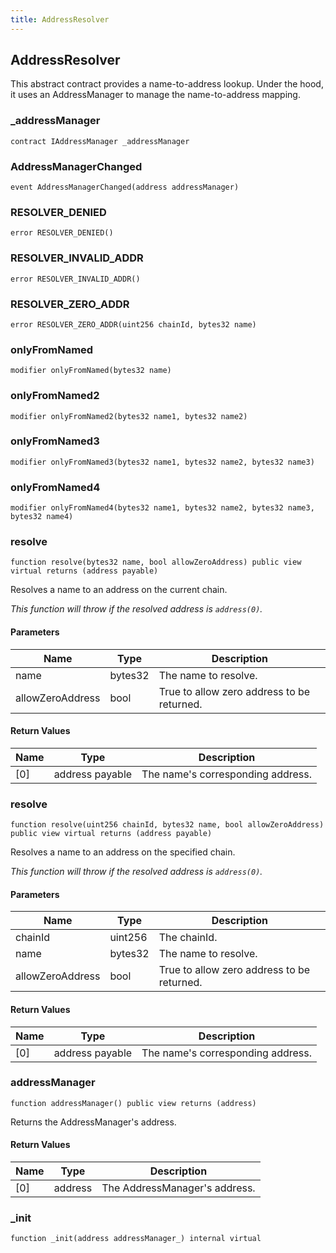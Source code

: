 ```yaml
---
title: AddressResolver
---
```


## AddressResolver

This abstract contract provides a name-to-address lookup. Under the hood,
it uses an AddressManager to manage the name-to-address mapping.

### \_addressManager

```solidity
contract IAddressManager _addressManager
```

### AddressManagerChanged

```solidity
event AddressManagerChanged(address addressManager)
```

### RESOLVER_DENIED

```solidity
error RESOLVER_DENIED()
```

### RESOLVER_INVALID_ADDR

```solidity
error RESOLVER_INVALID_ADDR()
```

### RESOLVER_ZERO_ADDR

```solidity
error RESOLVER_ZERO_ADDR(uint256 chainId, bytes32 name)
```

### onlyFromNamed

```solidity
modifier onlyFromNamed(bytes32 name)
```

### onlyFromNamed2

```solidity
modifier onlyFromNamed2(bytes32 name1, bytes32 name2)
```

### onlyFromNamed3

```solidity
modifier onlyFromNamed3(bytes32 name1, bytes32 name2, bytes32 name3)
```

### onlyFromNamed4

```solidity
modifier onlyFromNamed4(bytes32 name1, bytes32 name2, bytes32 name3, bytes32 name4)
```

### resolve

```solidity
function resolve(bytes32 name, bool allowZeroAddress) public view virtual returns (address payable)
```

Resolves a name to an address on the current chain.

_This function will throw if the resolved address is `address(0)`._

#### Parameters

| Name             | Type    | Description                                |
| ---------------- | ------- | ------------------------------------------ |
| name             | bytes32 | The name to resolve.                       |
| allowZeroAddress | bool    | True to allow zero address to be returned. |

#### Return Values

| Name | Type            | Description                       |
| ---- | --------------- | --------------------------------- |
| [0]  | address payable | The name's corresponding address. |

### resolve

```solidity
function resolve(uint256 chainId, bytes32 name, bool allowZeroAddress) public view virtual returns (address payable)
```

Resolves a name to an address on the specified chain.

_This function will throw if the resolved address is `address(0)`._

#### Parameters

| Name             | Type    | Description                                |
| ---------------- | ------- | ------------------------------------------ |
| chainId          | uint256 | The chainId.                               |
| name             | bytes32 | The name to resolve.                       |
| allowZeroAddress | bool    | True to allow zero address to be returned. |

#### Return Values

| Name | Type            | Description                       |
| ---- | --------------- | --------------------------------- |
| [0]  | address payable | The name's corresponding address. |

### addressManager

```solidity
function addressManager() public view returns (address)
```

Returns the AddressManager's address.

#### Return Values

| Name | Type    | Description                   |
| ---- | ------- | ----------------------------- |
| [0]  | address | The AddressManager's address. |

### \_init

```solidity
function _init(address addressManager_) internal virtual
```
